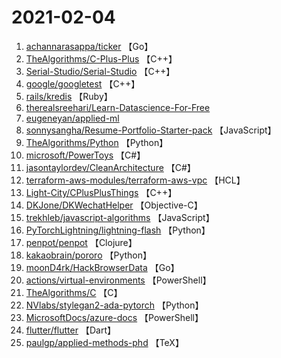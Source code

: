 # 2021-02-04

1. [achannarasappa/ticker](https://github.com/achannarasappa/ticker) 【Go】
2. [TheAlgorithms/C-Plus-Plus](https://github.com/TheAlgorithms/C-Plus-Plus) 【C++】
3. [Serial-Studio/Serial-Studio](https://github.com/Serial-Studio/Serial-Studio) 【C++】
4. [google/googletest](https://github.com/google/googletest) 【C++】
5. [rails/kredis](https://github.com/rails/kredis) 【Ruby】
6. [therealsreehari/Learn-Datascience-For-Free](https://github.com/therealsreehari/Learn-Datascience-For-Free) 
7. [eugeneyan/applied-ml](https://github.com/eugeneyan/applied-ml) 
8. [sonnysangha/Resume-Portfolio-Starter-pack](https://github.com/sonnysangha/Resume-Portfolio-Starter-pack) 【JavaScript】
9. [TheAlgorithms/Python](https://github.com/TheAlgorithms/Python) 【Python】
10. [microsoft/PowerToys](https://github.com/microsoft/PowerToys) 【C#】
11. [jasontaylordev/CleanArchitecture](https://github.com/jasontaylordev/CleanArchitecture) 【C#】
12. [terraform-aws-modules/terraform-aws-vpc](https://github.com/terraform-aws-modules/terraform-aws-vpc) 【HCL】
13. [Light-City/CPlusPlusThings](https://github.com/Light-City/CPlusPlusThings) 【C++】
14. [DKJone/DKWechatHelper](https://github.com/DKJone/DKWechatHelper) 【Objective-C】
15. [trekhleb/javascript-algorithms](https://github.com/trekhleb/javascript-algorithms) 【JavaScript】
16. [PyTorchLightning/lightning-flash](https://github.com/PyTorchLightning/lightning-flash) 【Python】
17. [penpot/penpot](https://github.com/penpot/penpot) 【Clojure】
18. [kakaobrain/pororo](https://github.com/kakaobrain/pororo) 【Python】
19. [moonD4rk/HackBrowserData](https://github.com/moonD4rk/HackBrowserData) 【Go】
20. [actions/virtual-environments](https://github.com/actions/virtual-environments) 【PowerShell】
21. [TheAlgorithms/C](https://github.com/TheAlgorithms/C) 【C】
22. [NVlabs/stylegan2-ada-pytorch](https://github.com/NVlabs/stylegan2-ada-pytorch) 【Python】
23. [MicrosoftDocs/azure-docs](https://github.com/MicrosoftDocs/azure-docs) 【PowerShell】
24. [flutter/flutter](https://github.com/flutter/flutter) 【Dart】
25. [paulgp/applied-methods-phd](https://github.com/paulgp/applied-methods-phd) 【TeX】
